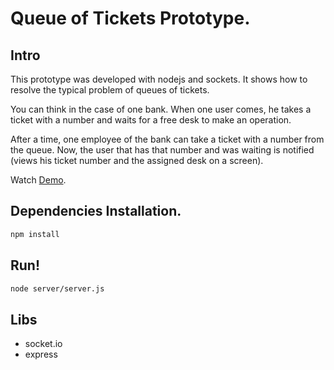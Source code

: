 # Queue of Tickets Prototype.

## Intro
This prototype was developed with nodejs and sockets. It shows how to resolve the typical problem of queues of tickets.

You can think in the case of one bank. When one user comes, he takes a ticket with a number and waits for a free desk to make an operation. 

After a time, one employee of the bank can take a ticket with a number from the queue. Now, the user that has that number and was waiting is notified (views his ticket number and the assigned desk on a screen).

Watch [Demo](https://youtu.be/oLjeVvUVuyo).

## Dependencies Installation.

```bash
npm install
```

## Run!

```bash
node server/server.js
```

## Libs
* socket.io
* express







